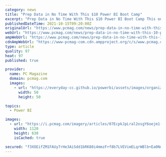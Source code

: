 ```yaml
---
category: news
title: "Prep Data in No Time With This $10 Power BI Boot Camp"
excerpt: "Prep Data in No Time With This $10 Power BI Boot Camp This online course on Power Query and other Excel tools is a must-have for anyone working with data. By StackCommerce Team"
publishedDateTime: 2021-10-15T09:20:00Z
originalUrl: "https://www.pcmag.com/news/prep-data-in-no-time-with-this-10-power-bi-boot-camp"
webUrl: "https://www.pcmag.com/news/prep-data-in-no-time-with-this-10-power-bi-boot-camp"
ampWebUrl: "https://www.pcmag.com/news/prep-data-in-no-time-with-this-10-power-bi-boot-camp?amp=true"
cdnAmpWebUrl: "https://www-pcmag-com.cdn.ampproject.org/c/s/www.pcmag.com/news/prep-data-in-no-time-with-this-10-power-bi-boot-camp?amp=true"
type: article
quality: 97
heat: 97
published: true

provider:
  name: PC Magazine
  domain: pcmag.com
  images:
    - url: "https://everyday-cc.github.io/powerbi/assets/images/organizations/pcmag.com-50x50.jpg"
      width: 50
      height: 50

topics:
  - Power BI

images:
  - url: "https://i.pcmag.com/imagery/articles/07EcpkJpLral2osgY6oejm1-1.1634284199.fit_lim.size_1200x630.jpg"
    width: 1120
    height: 630
    isCached: true

secured: "f3XOEifZM1FAUy7rHe3AiSdd1bRK80i4mmzF+f8b7LVEVimELqrWBlb+Ea0NoMn7Byere2DW2MK7uPUkDp7olSWOz301hrPN51wpew2J00/l0clud9guCqEvDPykp2o0udoDvH87x0u1Bmder604rn0wOnU4F+dZ4wT8cNaGnNwEe0b2RFwdHpeSPtJcpO3BmUSixauTCHOw+wtiMQYgl9vCZ77iBoAf5zYzJirvKeCH6ZoJBmz2coDB5RChikqWT7zdo3EvVYT2eExow2fHJh/IeOP1npTYe5vzpQqOcXN1oJA/cjRben6/6M/yHS3zlOh/uvMrUlp9lLlLlFRAW2NqEZBMI5Lls16ZCyTTEcg=;lK2X/ZlbZmBZtuywWpIHRA=="
---
```


